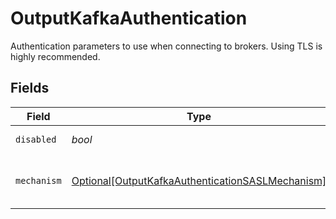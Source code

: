 # OutputKafkaAuthentication

Authentication parameters to use when connecting to brokers. Using TLS is highly recommended.


## Fields

| Field                                                                                                             | Type                                                                                                              | Required                                                                                                          | Description                                                                                                       |
| ----------------------------------------------------------------------------------------------------------------- | ----------------------------------------------------------------------------------------------------------------- | ----------------------------------------------------------------------------------------------------------------- | ----------------------------------------------------------------------------------------------------------------- |
| `disabled`                                                                                                        | *bool*                                                                                                            | :heavy_check_mark:                                                                                                | Enable Authentication                                                                                             |
| `mechanism`                                                                                                       | [Optional[OutputKafkaAuthenticationSASLMechanism]](../../models/shared/outputkafkaauthenticationsaslmechanism.md) | :heavy_minus_sign:                                                                                                | SASL authentication mechanism to use.                                                                             |